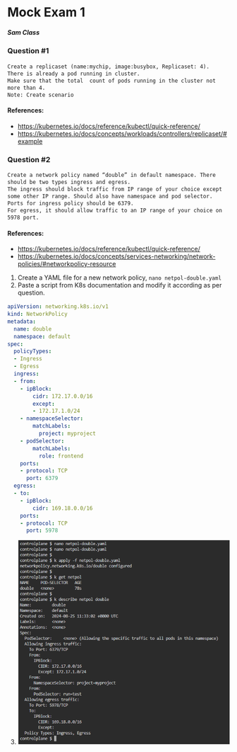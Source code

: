 # Mock Exam 1
##### Sam Class

### Question #1
```
Create a replicaset (name:mychip, image:busybox, Replicaset: 4).
There is already a pod running in cluster.
Make sure that the total  count of pods running in the cluster not more than 4.
Note: Create scenario
```
#### References:
* https://kubernetes.io/docs/reference/kubectl/quick-reference/
* https://kubernetes.io/docs/concepts/workloads/controllers/replicaset/#example



### Question #2
```
Create a network policy named “double” in default namespace. There should be two types ingress and egress.
The ingress should block traffic from IP range of your choice except some other IP range. Should also have namespace and pod selector.
Ports for ingress policy should be 6379.
For egress, it should allow traffic to an IP range of your choice on 5978 port.
```
#### References:
* https://kubernetes.io/docs/reference/kubectl/quick-reference/
* https://kubernetes.io/docs/concepts/services-networking/network-policies/#networkpolicy-resource

1. Create a YAML file for a new network policy, `nano netpol-double.yaml`
2. Paste a script from K8s documentation and modify it according as per question.
```yaml
apiVersion: networking.k8s.io/v1
kind: NetworkPolicy
metadata:
  name: double
  namespace: default
spec:
  policyTypes:
  - Ingress
  - Egress
  ingress:
  - from:
    - ipBlock:
        cidr: 172.17.0.0/16
        except:
        - 172.17.1.0/24
    - namespaceSelector:
        matchLabels:
          project: myproject
    - podSelector:
        matchLabels:
          role: frontend
    ports:
    - protocol: TCP
      port: 6379
  egress:
  - to:
    - ipBlock:
        cidr: 169.18.0.0/16
    ports:
    - protocol: TCP
      port: 5978
```
3. ![network policy](Pictures/q2.1.png)